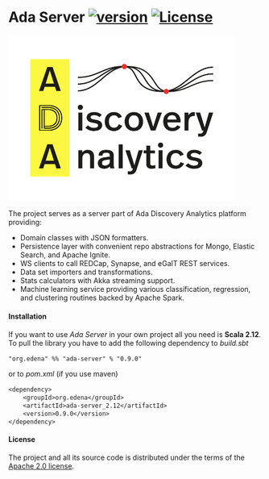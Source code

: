 # Ada Server [![version](https://img.shields.io/badge/version-0.9.0-green.svg)](https://peterbanda.net) [![License](https://img.shields.io/badge/License-Apache%202.0-lightgrey.svg)](https://www.apache.org/licenses/LICENSE-2.0)

<img src="/ada-web/public/images/logos/ada_logo_v1.png" width="450px">

The project serves as a server part of Ada Discovery Analytics platform providing:

* Domain classes with JSON formatters.
* Persistence layer with convenient repo abstractions for Mongo, Elastic Search, and Apache Ignite. 
* WS clients to call REDCap, Synapse, and eGaIT REST services.
* Data set importers and transformations.
* Stats calculators with Akka streaming support.
* Machine learning service providing various classification, regression, and clustering routines backed by Apache Spark.

#### Installation

If you want to use *Ada Server* in your own project all you need is **Scala 2.12**. To pull the library you have to add the following dependency to *build.sbt*

```
"org.edena" %% "ada-server" % "0.9.0"
```

or to *pom.xml* (if you use maven)

```
<dependency>
    <groupId>org.edena</groupId>
    <artifactId>ada-server_2.12</artifactId>
    <version>0.9.0</version>
</dependency>
```

#### License

The project and all its source code is distributed under the terms of the <a href="https://www.apache.org/licenses/LICENSE-2.0.txt">Apache 2.0 license</a>.
